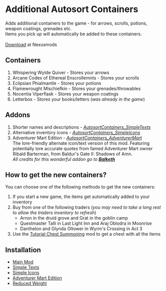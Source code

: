 # Additional Autosort Containers
Adds additional containers to the game - for arrows, scrolls, potions, weapon coatings, grenades etc.<br> Items you pick up will automatically be added to these containers.
<br><br>[Download](https://www.nexusmods.com/baldursgate3/mods/1091) at Nexusmods

## Containers
1. Whispering Wylde Quiver - Stores your arrows
2. Arcane Codex of Ethereal Enscrollemnts - Stores your scrolls
3. Eclipsian Phialmantle - Stores your potions
4. Flamewrought Mischiefkin - Stores your grenades/throwables
5. Nocentia Viperflask - Stores your weapon coatings
6. Letterbox - Stores your books/letters (_was already in the game_)

## Addons
1. Shorter names and descriptions - [_AutosortContainers_SimpleTexts_](https://www.nexusmods.com/baldursgate3/mods/1091?tab=files)
2. Alternative inventory icons - [_AutosortContainers_SimpleIcons_](https://www.nexusmods.com/baldursgate3/mods/1091?tab=files)
3. Adventurer Mart Edition - [_AutosortContainers_AdventurerMart_](https://www.nexusmods.com/baldursgate3/mods/1091?tab=files)<br>The lore-friendly alternate icon/text version of this mod. Featuring potentially lore accurate quotes from famed Adventurer Mart owner Ribald Barterman, from Baldur's Gate II: Shadows of Amn.<br>_All credits for this wonderful addon go to [**Balketh**](https://www.nexusmods.com/baldursgate3/users/47356338)_

## How to get the new containers?
You can choose one of the following methods to get the new containers:
1. If you start a new game, the items get automatically added to your inventory
2. Buy from one of the following traders (_you may need to take a long rest to allow the traders inventory to refresh_)
   * Arron in the druid grove and Grat in the goblin camp
   * Questmaster Talli in Last Light Inn and Araj Oblodra in Moonrise
   * Danthelon and Glynda Oltower in Wyrm's Crossing in Act 3
3. Use the [Tutorial Chest Summoning](https://www.nexusmods.com/baldursgate3/mods/457) mod to get a chest with all the items

## Installation
* [Main Mod](/Installation/main.md)
* [Simple Texts](/Installation/simpletexts.md)
* [Simple Icons](/Installation/simpleicons.md)
* [Adventurer Mart Edition](/Installation/adventurermart.md)
* [Reduced Weight](/Installation/reducedweight.md)